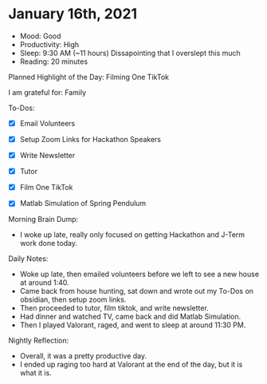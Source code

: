 # January 16th, 2021

- Mood: Good
- Productivity: High
- Sleep: 9:30 AM (~11 hours) Dissapointing that I overslept this much 
- Reading: 20 minutes

Planned Highlight of the Day: Filming One TikTok

I am grateful for: Family

To-Dos:
- [x] Email Volunteers
- [x] Setup Zoom Links for Hackathon Speakers
- [x] Write Newsletter 
- [x] Tutor
- [x] Film One TikTok
- [x] Matlab Simulation of Spring Pendulum


Morning Brain Dump:
- I woke up late, really only focused on getting Hackathon and J-Term work done today.

Daily Notes:
- Woke up late, then emailed volunteers before we left to see a new house at around 1:40.
- Came back from house hunting, sat down and wrote out my To-Dos on obsidian, then setup zoom links.
- Then proceeded to tutor, film tiktok, and write newsletter.
- Had dinner and watched TV, came back and did Matlab Simulation.
- Then I played Valorant, raged, and went to sleep at around 11:30 PM.


Nightly Reflection: 
- Overall, it was a pretty productive day. 
- I ended up raging too hard at Valorant at the end of the day, but it is what it is.





